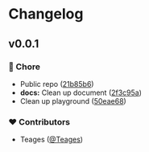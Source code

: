 # Changelog


## v0.0.1


### 🏡 Chore

- Public repo ([21b85b6](https://github.com/Teages/gqf/commit/21b85b6))
- **docs:** Clean up document ([2f3c95a](https://github.com/Teages/gqf/commit/2f3c95a))
- Clean up playground ([50eae68](https://github.com/Teages/gqf/commit/50eae68))

### ❤️ Contributors

- Teages ([@Teages](http://github.com/Teages))

